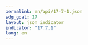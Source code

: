 ```yaml
---
permalink: en/api/17-7-1.json
sdg_goal: 17
layout: json_indicator
indicator: "17.7.1"
lang: en
---
```

